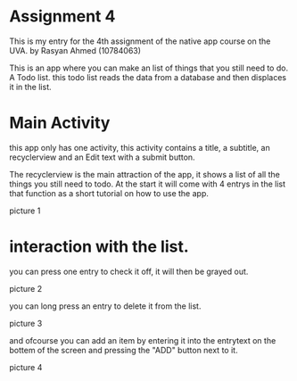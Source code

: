 # Assignment 4

This is my entry for the 4th assignment of the native app course on the UVA.
by Rasyan Ahmed (10784063)

This is an app where you can make an list of things that you still need to do. A Todo list.
this todo list reads the data from a database and then displaces it in the list.

# Main Activity
this app only has one activity, this activity contains a title, a subtitle, an recyclerview and an Edit text with a submit button.

The recyclerview is the main attraction of the app, it shows a list of all the things you still need to todo.
At the start it will come with 4 entrys in the list that function as a short tutorial on how to use the app.

picture 1

# interaction with the list.

you can press one entry to check it off, it will then be grayed out.

picture 2

you can long press an entry to delete it from the list.

picture 3

and ofcourse you can add an item by entering it into the entrytext on the bottem of the screen and pressing the "ADD" button next to it.

picture 4
